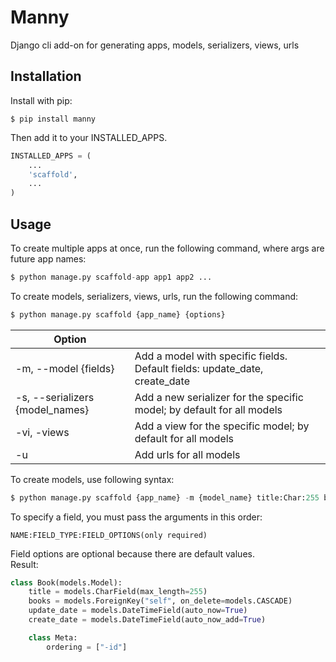 # Manny
Django cli add-on for generating apps, models, serializers, views, urls
## Installation
Install with pip: 
```
$ pip install manny
```
Then add it to your INSTALLED_APPS.
```python
INSTALLED_APPS = (
    ...
    'scaffold',
    ...
)
```
## Usage
To create multiple apps at once, run the following command, where args are future app names:
```python
$ python manage.py scaffold-app app1 app2 ...
```
To create models, serializers, views, urls, run the following command:
```python
$ python manage.py scaffold {app_name} {options}
```
| Option |  |
| ------ | ------ |
| -m, --model {fields} | Add a model with specific fields. Default fields: update_date, create_date|
| -s, --serializers {model_names} | Add a new serializer for the specific model; by default for all models |
| -vi, -views | Add a view for the specific model; by default for all models  |
| -u | Add urls for all models |

To create models, use following syntax:
```python
$ python manage.py scaffold {app_name} -m {model_name} title:Char:255 books:Foreign::CASCADE
```
To specify a field, you must pass the arguments in this order: 
```
NAME:FIELD_TYPE:FIELD_OPTIONS(only required)
```
Field options are optional because there are default values.  
Result:  
```python
class Book(models.Model):
    title = models.CharField(max_length=255)
    books = models.ForeignKey("self", on_delete=models.CASCADE)
    update_date = models.DateTimeField(auto_now=True)
    create_date = models.DateTimeField(auto_now_add=True)

    class Meta:
        ordering = ["-id"]
```